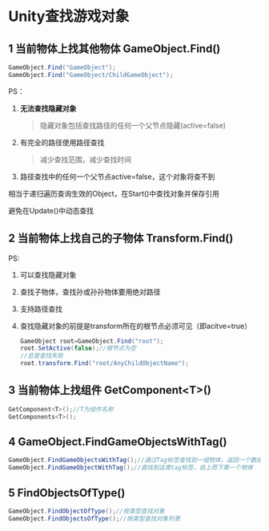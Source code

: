 # Unity查找游戏对象

## 1 当前物体上找其他物体 GameObject.Find()

```c#
GameObject.Find("GameObject");
GameObject.Find("GameObject/ChildGameObject");
```

PS：

1. **无法查找隐藏对象**

   > 隐藏对象包括查找路径的任何一个父节点隐藏(active=false)

2. 有完全的路径使用路径查找

   > 减少查找范围，减少查找时间

3. 路径查找中的任何一个父节点active=false，这个对象将查不到



相当于递归遍历查询生效的Object，在Start()中查找对象并保存引用

避免在Update()中动态查找

## 2 当前物体上找自己的子物体 Transform.Find()

PS:

1. 可以查找隐藏对象

2. 查找子物体，查找孙或孙孙物体要用绝对路径

3. 支持路径查找

4. 查找隐藏对象的前提是transform所在的根节点必须可见（即acitve=true）

   ```c#
   GameObject root=GameObject.Find("root");
   root.SetActive(false);//根节点为空
   //总是查找失败
   root.transform.Find("root/AnyChildObjectName");
   ```

## 3 当前物体上找组件 GetComponent\<T>()

```c#
GetComponent<T>();//T为组件名称
GetComponents<T>();
```

## 4 GameObject.FindGameObjectsWithTag()

```c#
GameObject.FindGameObjectsWithTag();//通过Tag标签查找到一组物体，返回一个数组
GameObject.FindGameObjectWithTag();//查找到这类tag标签，自上而下第一个物体
```

## 5 FindObjectsOfType()

```c#
GameObject.FindObjectOfType();//按类型查找对象
GameObject.FindObjectsOfType();//按类型查找对象列表
```

